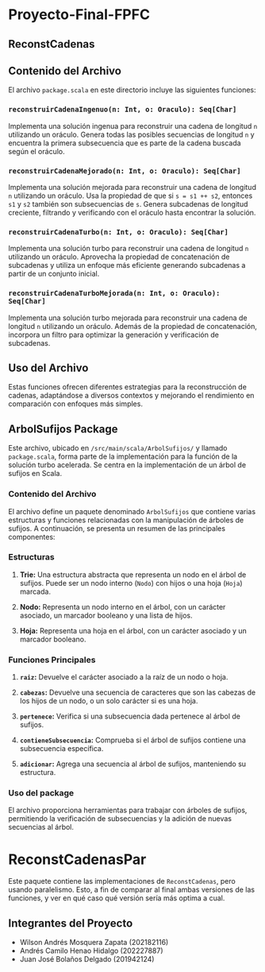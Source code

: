 # Proyecto-Final-FPFC


## ReconstCadenas

## Contenido del Archivo

El archivo `package.scala` en este directorio incluye las siguientes funciones:

### `reconstruirCadenaIngenuo(n: Int, o: Oraculo): Seq[Char]`

Implementa una solución ingenua para reconstruir una cadena de longitud `n` utilizando un oráculo. Genera todas las posibles secuencias de longitud `n` y encuentra la primera subsecuencia que es parte de la cadena buscada según el oráculo.

### `reconstruirCadenaMejorado(n: Int, o: Oraculo): Seq[Char]`

Implementa una solución mejorada para reconstruir una cadena de longitud `n` utilizando un oráculo. Usa la propiedad de que si `s = s1 ++ s2`, entonces `s1` y `s2` también son subsecuencias de `s`. Genera subcadenas de longitud creciente, filtrando y verificando con el oráculo hasta encontrar la solución.

### `reconstruirCadenaTurbo(n: Int, o: Oraculo): Seq[Char]`

Implementa una solución turbo para reconstruir una cadena de longitud `n` utilizando un oráculo. Aprovecha la propiedad de concatenación de subcadenas y utiliza un enfoque más eficiente generando subcadenas a partir de un conjunto inicial.

### `reconstruirCadenaTurboMejorada(n: Int, o: Oraculo): Seq[Char]`

Implementa una solución turbo mejorada para reconstruir una cadena de longitud `n` utilizando un oráculo. Además de la propiedad de concatenación, incorpora un filtro para optimizar la generación y verificación de subcadenas.

## Uso del Archivo

Estas funciones ofrecen diferentes estrategias para la reconstrucción de cadenas, adaptándose a diversos contextos y mejorando el rendimiento en comparación con enfoques más simples.

## ArbolSufijos Package

Este archivo, ubicado en `/src/main/scala/ArbolSufijos/` y llamado `package.scala`, forma parte de la implementación para la función de la solución turbo acelerada. Se centra en la implementación de un árbol de sufijos en Scala.

### Contenido del Archivo

El archivo define un paquete denominado `ArbolSufijos` que contiene varias estructuras y funciones relacionadas con la manipulación de árboles de sufijos. A continuación, se presenta un resumen de las principales componentes:

### Estructuras

1. **Trie:** Una estructura abstracta que representa un nodo en el árbol de sufijos. Puede ser un nodo interno (`Nodo`) con hijos o una hoja (`Hoja`) marcada.

2. **Nodo:** Representa un nodo interno en el árbol, con un carácter asociado, un marcador booleano y una lista de hijos.

3. **Hoja:** Representa una hoja en el árbol, con un carácter asociado y un marcador booleano.

### Funciones Principales

1. **`raiz`:** Devuelve el carácter asociado a la raíz de un nodo o hoja.

2. **`cabezas`:** Devuelve una secuencia de caracteres que son las cabezas de los hijos de un nodo, o un solo carácter si es una hoja.

3. **`pertenece`:** Verifica si una subsecuencia dada pertenece al árbol de sufijos.

4. **`contieneSubsecuencia`:** Comprueba si el árbol de sufijos contiene una subsecuencia específica.

5. **`adicionar`:** Agrega una secuencia al árbol de sufijos, manteniendo su estructura.

### Uso del package 

El archivo proporciona herramientas para trabajar con árboles de sufijos, permitiendo la verificación de subsecuencias y la adición de nuevas secuencias al árbol.


# ReconstCadenasPar

Este paquete contiene las implementaciones de `ReconstCadenas`, pero usando paralelismo. Esto, a fin de comparar al final ambas versiones de las funciones, y ver en qué caso qué versión sería más optima a cual.

## Integrantes del Proyecto

- Wilson Andrés Mosquera Zapata (202182116)
- Andrés Camilo Henao Hidalgo (202227887)
- Juan José Bolaños Delgado (201942124)
